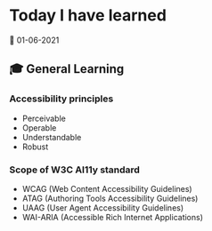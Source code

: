# Today I have learned

:calendar: 01-06-2021

## :mortar_board: General Learning

### Accessibility principles

- Perceivable
- Operable
- Understandable
- Robust

### Scope of W3C Al11y standard

- WCAG (Web Content Accessibility Guidelines)
- ATAG (Authoring Tools Accessibility Guidelines)
- UAAG (User Agent Accessibility Guidelines)
- WAI-ARIA (Accessible Rich Internet Applications)